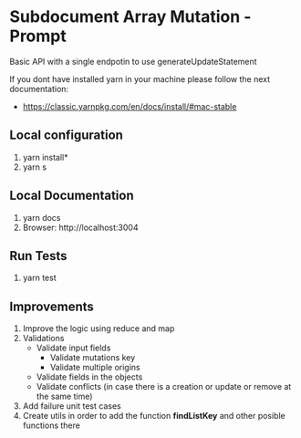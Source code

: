 
# Subdocument Array Mutation - Prompt

Basic API with a single endpotin to use generateUpdateStatement

If you dont have installed yarn in your machine please follow the next documentation:

- https://classic.yarnpkg.com/en/docs/install/#mac-stable

## Local configuration

1. yarn install*
2. yarn s

## Local Documentation

1. yarn docs
2. Browser: http://localhost:3004

## Run Tests

1. yarn test
## Improvements

1. Improve the logic using reduce and map
2. Validations
	- Validate input fields
		- Validate mutations key
		- Validate multiple origins
	- Validate fields in the objects
	- Validate conflicts (in case there is a creation or update or remove at the same time)
3. Add failure unit test cases
4. Create utils in order to add the function **findListKey** and other posible functions there
